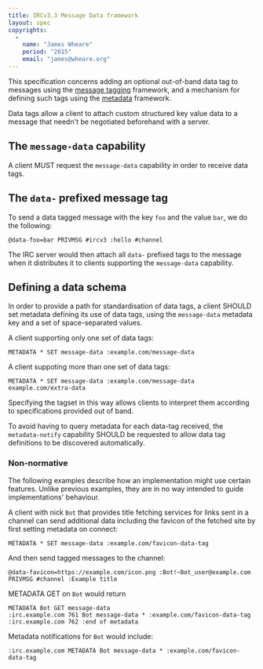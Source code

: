 ```yaml
---
title: IRCv3.3 Message Data framework
layout: spec
copyrights:
  -
    name: "James Wheare"
    period: "2015"
    email: "james@wheare.org"
---
```

This specification concerns adding an optional out-of-band data tag to messages
using the [message tagging](../core/message-tags-3.2.html) framework, and a
mechanism for defining such tags using the [metadata](../core/metadata-3.2.html)
framework.

Data tags allow a client to attach custom structured key value data to a message
that needn't be negotiated beforehand with a server.

## The `message-data` capability

A client MUST request the `message-data` capability in order to receive data
tags.

## The `data-` prefixed message tag

To send a data tagged message with the key `foo` and the value `bar`, we do the
following:

    @data-foo=bar PRIVMSG #ircv3 :hello #channel

The IRC server would then attach all `data-` prefixed tags to the message when
it distributes it to clients supporting the `message-data` capability.

## Defining a data schema

In order to provide a path for standardisation of data tags, a client SHOULD set
metadata defining its use of data tags, using the `message-data` metadata key
and a set of space-separated values.

A client supporting only one set of data tags:

    METADATA * SET message-data :example.com/message-data

A client suppoting more than one set of data tags:

    METADATA * SET message-data :example.com/message-data example.com/extra-data

Specifying the tagset in this way allows clients to interpret them according to
specifications provided out of band.

To avoid having to query metadata for each data-tag received, the `metadata-notify` capability SHOULD be requested to allow data tag definitions to be discovered automatically.

### Non-normative

The following examples describe how an implementation might use certain
features. Unlike previous examples, they are in no way intended to guide
implementations' behaviour.

A client with nick `Bot` that provides title fetching services for links sent in
a channel can send additional data including the favicon of the fetched site by
first setting metadata on connect:
    
    METADATA * SET message-data :example.com/favicon-data-tag

And then send tagged messages to the channel:
    
    @data-favicon=https://example.com/icon.png :Bot!~Bot_user@example.com PRIVMSG #channel :Example title

METADATA GET on `Bot` would return

    METADATA Bot GET message-data
    :irc.example.com 761 Bot message-data * :example.com/favicon-data-tag
    :irc.example.com 762 :end of metadata

Metadata notifications for `Bot` would include:

    :irc.example.com METADATA Bot message-data * :example.com/favicon-data-tag
